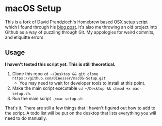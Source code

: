 # macOS Setup

This is a fork of David Prandzioch's Homebrew based [OSX setup script](https://gist.github.com/dprandzioch/84f44e3c271d3c4cf3865969c97244a3) which I found through his [blog post](https://www.davd.eu/os-x-automated-provisioning-using-homebrew-and-cask/). It's also me throwing an old project into Github as a way of puzzling through Git. My appologies for weird commits, and etiquitte errors. 

## Usage

**I haven't tested this script yet. This is still theoretical.**

1. Clone this repo `cd ~/Desktop && git clone https://github.com/DIWesser/macOS-Setup.git`
    - You may need to wait for developer tools to install at this point.
2. Make the main script executable `cd ~/Desktop && chmod +x mac-setup.sh`.
3. Run the main script `./mac-setup.sh`

That's it. There are still a few things that I haven't figured out how to add to the script. A todo list will be put on the desktop that lists everything you will need to do manually.  
